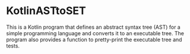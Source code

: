 # KotlinASTtoSET

This is a Kotlin program that defines an abstract syntax tree (AST) for a simple programming language and converts it to an executable tree. 
The program also provides a function to pretty-print the executable tree and tests.
